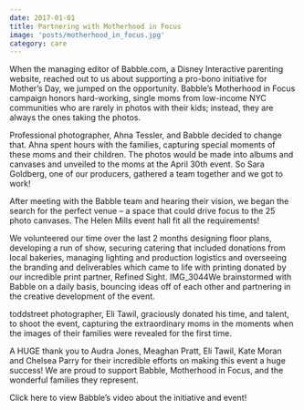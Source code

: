 ```yaml
---
date: 2017-01-01
title: Partnering with Motherhood in Focus
image: 'posts/motherhood_in_focus.jpg'
category: care
---
```


When the managing editor of Babble.com, a Disney Interactive parenting website, reached out to us about supporting a pro-bono initiative for Mother’s Day, we jumped on the opportunity. Babble’s Motherhood in Focus campaign honors hard-working, single moms from low-income NYC communities who are rarely in photos with their kids; instead, they are always the ones taking the photos.

Professional photographer, Ahna Tessler, and Babble decided to change that. Ahna spent hours with the families, capturing special moments of these moms and their children. The photos would be made into albums and canvases and unveiled to the moms at the April 30th event. So Sara Goldberg, one of our producers, gathered a team together and we got to work!

After meeting with the Babble team and hearing their vision, we began the search for the perfect venue – a space that could drive focus to the 25 photo canvases. The Helen Mills event hall fit all the requirements!

We volunteered our time over the last 2 months designing floor plans, developing a run of show, securing catering that included donations from local bakeries, managing lighting and production logistics and overseeing the branding and deliverables which came to life with printing donated by our incredible print partner, Refined Sight. IMG_3044We brainstormed with Babble on a daily basis, bouncing ideas off of each other and partnering in the creative development of the event.

toddstreet photographer, Eli Tawil, graciously donated his time, and talent, to shoot the event, capturing the extraordinary moms in the moments when the images of their families were revealed for the first time.

A HUGE thank you to Audra Jones, Meaghan Pratt, Eli Tawil, Kate Moran and Chelsea Parry for their incredible efforts on making this event a huge success! We are proud to support Babble, Motherhood in Focus, and the wonderful families they represent.

Click here to view Babble’s video about the initiative and event!
